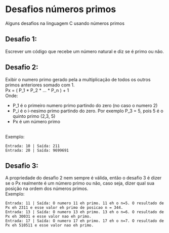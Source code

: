 # Desafios números primos
Alguns desafios na linguagem C usando números primos

## Desafio 1:
Escrever um código que recebe um número natural e diz se é primo ou não.

## Desafio 2:
Exibir o numero primo gerado pela a multiplicação de todos os outros primos anteriores somado com 1. <br>
Px = ( P_1 * P_2 * ... * P_n ) + 1 <br>
Onde:
* P_1 é o primeiro numero primo partindo do zero (no caso o numero 2)
* P_i é o i-nesimo primo partindo do zero. Por exemplo P_3 = 5, pois 5 é o quinto primo (2,3, 5)
* Px é um número primo <br> <br>

Exemplo:
```
Entrada: 10 | Saída: 211
Entrada: 20 | Saída: 9699691
```

## Desafio 3:
A propriedade do desafio 2 nem sempre é válida, então o desafio 3 é dizer se o Px realmente é um número primo ou não, caso seja, dizer qual sua posição na ordem dos números primos.<br>
Exemplo:
```
Entrada: 11 | Saída: O numero 11 eh primo. 11 eh o n=5. O resultado de Px eh 2311 e esse valor eh primo de posicao n = 344.
Entrada: 13 | Saída: O numero 13 eh primo. 13 eh o n=6. O resultado de Px eh 30031 e esse valor nao eh primo.
Entrada: 17 | Saída: O numero 17 eh primo. 17 eh o n=7. O resultado de Px eh 510511 e esse valor nao eh primo.
```

